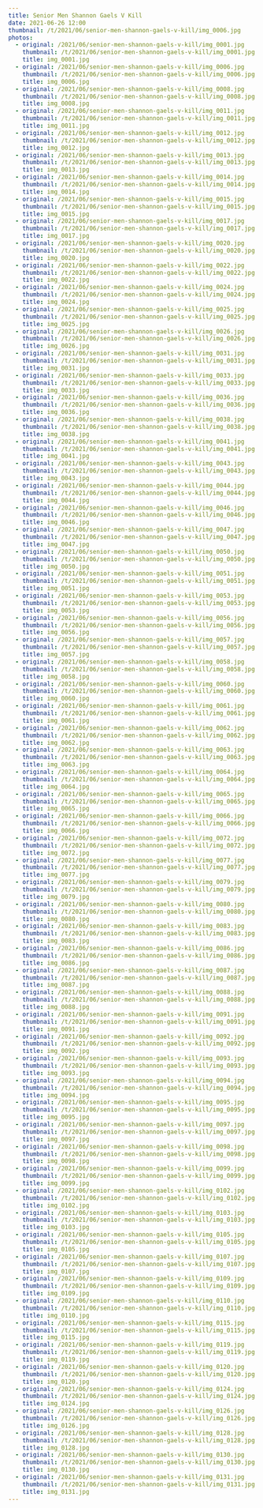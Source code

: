 ```yaml
---
title: Senior Men Shannon Gaels V Kill
date: 2021-06-26 12:00
thumbnail: /t/2021/06/senior-men-shannon-gaels-v-kill/img_0006.jpg
photos:
  - original: /2021/06/senior-men-shannon-gaels-v-kill/img_0001.jpg
    thumbnail: /t/2021/06/senior-men-shannon-gaels-v-kill/img_0001.jpg
    title: img_0001.jpg
  - original: /2021/06/senior-men-shannon-gaels-v-kill/img_0006.jpg
    thumbnail: /t/2021/06/senior-men-shannon-gaels-v-kill/img_0006.jpg
    title: img_0006.jpg
  - original: /2021/06/senior-men-shannon-gaels-v-kill/img_0008.jpg
    thumbnail: /t/2021/06/senior-men-shannon-gaels-v-kill/img_0008.jpg
    title: img_0008.jpg
  - original: /2021/06/senior-men-shannon-gaels-v-kill/img_0011.jpg
    thumbnail: /t/2021/06/senior-men-shannon-gaels-v-kill/img_0011.jpg
    title: img_0011.jpg
  - original: /2021/06/senior-men-shannon-gaels-v-kill/img_0012.jpg
    thumbnail: /t/2021/06/senior-men-shannon-gaels-v-kill/img_0012.jpg
    title: img_0012.jpg
  - original: /2021/06/senior-men-shannon-gaels-v-kill/img_0013.jpg
    thumbnail: /t/2021/06/senior-men-shannon-gaels-v-kill/img_0013.jpg
    title: img_0013.jpg
  - original: /2021/06/senior-men-shannon-gaels-v-kill/img_0014.jpg
    thumbnail: /t/2021/06/senior-men-shannon-gaels-v-kill/img_0014.jpg
    title: img_0014.jpg
  - original: /2021/06/senior-men-shannon-gaels-v-kill/img_0015.jpg
    thumbnail: /t/2021/06/senior-men-shannon-gaels-v-kill/img_0015.jpg
    title: img_0015.jpg
  - original: /2021/06/senior-men-shannon-gaels-v-kill/img_0017.jpg
    thumbnail: /t/2021/06/senior-men-shannon-gaels-v-kill/img_0017.jpg
    title: img_0017.jpg
  - original: /2021/06/senior-men-shannon-gaels-v-kill/img_0020.jpg
    thumbnail: /t/2021/06/senior-men-shannon-gaels-v-kill/img_0020.jpg
    title: img_0020.jpg
  - original: /2021/06/senior-men-shannon-gaels-v-kill/img_0022.jpg
    thumbnail: /t/2021/06/senior-men-shannon-gaels-v-kill/img_0022.jpg
    title: img_0022.jpg
  - original: /2021/06/senior-men-shannon-gaels-v-kill/img_0024.jpg
    thumbnail: /t/2021/06/senior-men-shannon-gaels-v-kill/img_0024.jpg
    title: img_0024.jpg
  - original: /2021/06/senior-men-shannon-gaels-v-kill/img_0025.jpg
    thumbnail: /t/2021/06/senior-men-shannon-gaels-v-kill/img_0025.jpg
    title: img_0025.jpg
  - original: /2021/06/senior-men-shannon-gaels-v-kill/img_0026.jpg
    thumbnail: /t/2021/06/senior-men-shannon-gaels-v-kill/img_0026.jpg
    title: img_0026.jpg
  - original: /2021/06/senior-men-shannon-gaels-v-kill/img_0031.jpg
    thumbnail: /t/2021/06/senior-men-shannon-gaels-v-kill/img_0031.jpg
    title: img_0031.jpg
  - original: /2021/06/senior-men-shannon-gaels-v-kill/img_0033.jpg
    thumbnail: /t/2021/06/senior-men-shannon-gaels-v-kill/img_0033.jpg
    title: img_0033.jpg
  - original: /2021/06/senior-men-shannon-gaels-v-kill/img_0036.jpg
    thumbnail: /t/2021/06/senior-men-shannon-gaels-v-kill/img_0036.jpg
    title: img_0036.jpg
  - original: /2021/06/senior-men-shannon-gaels-v-kill/img_0038.jpg
    thumbnail: /t/2021/06/senior-men-shannon-gaels-v-kill/img_0038.jpg
    title: img_0038.jpg
  - original: /2021/06/senior-men-shannon-gaels-v-kill/img_0041.jpg
    thumbnail: /t/2021/06/senior-men-shannon-gaels-v-kill/img_0041.jpg
    title: img_0041.jpg
  - original: /2021/06/senior-men-shannon-gaels-v-kill/img_0043.jpg
    thumbnail: /t/2021/06/senior-men-shannon-gaels-v-kill/img_0043.jpg
    title: img_0043.jpg
  - original: /2021/06/senior-men-shannon-gaels-v-kill/img_0044.jpg
    thumbnail: /t/2021/06/senior-men-shannon-gaels-v-kill/img_0044.jpg
    title: img_0044.jpg
  - original: /2021/06/senior-men-shannon-gaels-v-kill/img_0046.jpg
    thumbnail: /t/2021/06/senior-men-shannon-gaels-v-kill/img_0046.jpg
    title: img_0046.jpg
  - original: /2021/06/senior-men-shannon-gaels-v-kill/img_0047.jpg
    thumbnail: /t/2021/06/senior-men-shannon-gaels-v-kill/img_0047.jpg
    title: img_0047.jpg
  - original: /2021/06/senior-men-shannon-gaels-v-kill/img_0050.jpg
    thumbnail: /t/2021/06/senior-men-shannon-gaels-v-kill/img_0050.jpg
    title: img_0050.jpg
  - original: /2021/06/senior-men-shannon-gaels-v-kill/img_0051.jpg
    thumbnail: /t/2021/06/senior-men-shannon-gaels-v-kill/img_0051.jpg
    title: img_0051.jpg
  - original: /2021/06/senior-men-shannon-gaels-v-kill/img_0053.jpg
    thumbnail: /t/2021/06/senior-men-shannon-gaels-v-kill/img_0053.jpg
    title: img_0053.jpg
  - original: /2021/06/senior-men-shannon-gaels-v-kill/img_0056.jpg
    thumbnail: /t/2021/06/senior-men-shannon-gaels-v-kill/img_0056.jpg
    title: img_0056.jpg
  - original: /2021/06/senior-men-shannon-gaels-v-kill/img_0057.jpg
    thumbnail: /t/2021/06/senior-men-shannon-gaels-v-kill/img_0057.jpg
    title: img_0057.jpg
  - original: /2021/06/senior-men-shannon-gaels-v-kill/img_0058.jpg
    thumbnail: /t/2021/06/senior-men-shannon-gaels-v-kill/img_0058.jpg
    title: img_0058.jpg
  - original: /2021/06/senior-men-shannon-gaels-v-kill/img_0060.jpg
    thumbnail: /t/2021/06/senior-men-shannon-gaels-v-kill/img_0060.jpg
    title: img_0060.jpg
  - original: /2021/06/senior-men-shannon-gaels-v-kill/img_0061.jpg
    thumbnail: /t/2021/06/senior-men-shannon-gaels-v-kill/img_0061.jpg
    title: img_0061.jpg
  - original: /2021/06/senior-men-shannon-gaels-v-kill/img_0062.jpg
    thumbnail: /t/2021/06/senior-men-shannon-gaels-v-kill/img_0062.jpg
    title: img_0062.jpg
  - original: /2021/06/senior-men-shannon-gaels-v-kill/img_0063.jpg
    thumbnail: /t/2021/06/senior-men-shannon-gaels-v-kill/img_0063.jpg
    title: img_0063.jpg
  - original: /2021/06/senior-men-shannon-gaels-v-kill/img_0064.jpg
    thumbnail: /t/2021/06/senior-men-shannon-gaels-v-kill/img_0064.jpg
    title: img_0064.jpg
  - original: /2021/06/senior-men-shannon-gaels-v-kill/img_0065.jpg
    thumbnail: /t/2021/06/senior-men-shannon-gaels-v-kill/img_0065.jpg
    title: img_0065.jpg
  - original: /2021/06/senior-men-shannon-gaels-v-kill/img_0066.jpg
    thumbnail: /t/2021/06/senior-men-shannon-gaels-v-kill/img_0066.jpg
    title: img_0066.jpg
  - original: /2021/06/senior-men-shannon-gaels-v-kill/img_0072.jpg
    thumbnail: /t/2021/06/senior-men-shannon-gaels-v-kill/img_0072.jpg
    title: img_0072.jpg
  - original: /2021/06/senior-men-shannon-gaels-v-kill/img_0077.jpg
    thumbnail: /t/2021/06/senior-men-shannon-gaels-v-kill/img_0077.jpg
    title: img_0077.jpg
  - original: /2021/06/senior-men-shannon-gaels-v-kill/img_0079.jpg
    thumbnail: /t/2021/06/senior-men-shannon-gaels-v-kill/img_0079.jpg
    title: img_0079.jpg
  - original: /2021/06/senior-men-shannon-gaels-v-kill/img_0080.jpg
    thumbnail: /t/2021/06/senior-men-shannon-gaels-v-kill/img_0080.jpg
    title: img_0080.jpg
  - original: /2021/06/senior-men-shannon-gaels-v-kill/img_0083.jpg
    thumbnail: /t/2021/06/senior-men-shannon-gaels-v-kill/img_0083.jpg
    title: img_0083.jpg
  - original: /2021/06/senior-men-shannon-gaels-v-kill/img_0086.jpg
    thumbnail: /t/2021/06/senior-men-shannon-gaels-v-kill/img_0086.jpg
    title: img_0086.jpg
  - original: /2021/06/senior-men-shannon-gaels-v-kill/img_0087.jpg
    thumbnail: /t/2021/06/senior-men-shannon-gaels-v-kill/img_0087.jpg
    title: img_0087.jpg
  - original: /2021/06/senior-men-shannon-gaels-v-kill/img_0088.jpg
    thumbnail: /t/2021/06/senior-men-shannon-gaels-v-kill/img_0088.jpg
    title: img_0088.jpg
  - original: /2021/06/senior-men-shannon-gaels-v-kill/img_0091.jpg
    thumbnail: /t/2021/06/senior-men-shannon-gaels-v-kill/img_0091.jpg
    title: img_0091.jpg
  - original: /2021/06/senior-men-shannon-gaels-v-kill/img_0092.jpg
    thumbnail: /t/2021/06/senior-men-shannon-gaels-v-kill/img_0092.jpg
    title: img_0092.jpg
  - original: /2021/06/senior-men-shannon-gaels-v-kill/img_0093.jpg
    thumbnail: /t/2021/06/senior-men-shannon-gaels-v-kill/img_0093.jpg
    title: img_0093.jpg
  - original: /2021/06/senior-men-shannon-gaels-v-kill/img_0094.jpg
    thumbnail: /t/2021/06/senior-men-shannon-gaels-v-kill/img_0094.jpg
    title: img_0094.jpg
  - original: /2021/06/senior-men-shannon-gaels-v-kill/img_0095.jpg
    thumbnail: /t/2021/06/senior-men-shannon-gaels-v-kill/img_0095.jpg
    title: img_0095.jpg
  - original: /2021/06/senior-men-shannon-gaels-v-kill/img_0097.jpg
    thumbnail: /t/2021/06/senior-men-shannon-gaels-v-kill/img_0097.jpg
    title: img_0097.jpg
  - original: /2021/06/senior-men-shannon-gaels-v-kill/img_0098.jpg
    thumbnail: /t/2021/06/senior-men-shannon-gaels-v-kill/img_0098.jpg
    title: img_0098.jpg
  - original: /2021/06/senior-men-shannon-gaels-v-kill/img_0099.jpg
    thumbnail: /t/2021/06/senior-men-shannon-gaels-v-kill/img_0099.jpg
    title: img_0099.jpg
  - original: /2021/06/senior-men-shannon-gaels-v-kill/img_0102.jpg
    thumbnail: /t/2021/06/senior-men-shannon-gaels-v-kill/img_0102.jpg
    title: img_0102.jpg
  - original: /2021/06/senior-men-shannon-gaels-v-kill/img_0103.jpg
    thumbnail: /t/2021/06/senior-men-shannon-gaels-v-kill/img_0103.jpg
    title: img_0103.jpg
  - original: /2021/06/senior-men-shannon-gaels-v-kill/img_0105.jpg
    thumbnail: /t/2021/06/senior-men-shannon-gaels-v-kill/img_0105.jpg
    title: img_0105.jpg
  - original: /2021/06/senior-men-shannon-gaels-v-kill/img_0107.jpg
    thumbnail: /t/2021/06/senior-men-shannon-gaels-v-kill/img_0107.jpg
    title: img_0107.jpg
  - original: /2021/06/senior-men-shannon-gaels-v-kill/img_0109.jpg
    thumbnail: /t/2021/06/senior-men-shannon-gaels-v-kill/img_0109.jpg
    title: img_0109.jpg
  - original: /2021/06/senior-men-shannon-gaels-v-kill/img_0110.jpg
    thumbnail: /t/2021/06/senior-men-shannon-gaels-v-kill/img_0110.jpg
    title: img_0110.jpg
  - original: /2021/06/senior-men-shannon-gaels-v-kill/img_0115.jpg
    thumbnail: /t/2021/06/senior-men-shannon-gaels-v-kill/img_0115.jpg
    title: img_0115.jpg
  - original: /2021/06/senior-men-shannon-gaels-v-kill/img_0119.jpg
    thumbnail: /t/2021/06/senior-men-shannon-gaels-v-kill/img_0119.jpg
    title: img_0119.jpg
  - original: /2021/06/senior-men-shannon-gaels-v-kill/img_0120.jpg
    thumbnail: /t/2021/06/senior-men-shannon-gaels-v-kill/img_0120.jpg
    title: img_0120.jpg
  - original: /2021/06/senior-men-shannon-gaels-v-kill/img_0124.jpg
    thumbnail: /t/2021/06/senior-men-shannon-gaels-v-kill/img_0124.jpg
    title: img_0124.jpg
  - original: /2021/06/senior-men-shannon-gaels-v-kill/img_0126.jpg
    thumbnail: /t/2021/06/senior-men-shannon-gaels-v-kill/img_0126.jpg
    title: img_0126.jpg
  - original: /2021/06/senior-men-shannon-gaels-v-kill/img_0128.jpg
    thumbnail: /t/2021/06/senior-men-shannon-gaels-v-kill/img_0128.jpg
    title: img_0128.jpg
  - original: /2021/06/senior-men-shannon-gaels-v-kill/img_0130.jpg
    thumbnail: /t/2021/06/senior-men-shannon-gaels-v-kill/img_0130.jpg
    title: img_0130.jpg
  - original: /2021/06/senior-men-shannon-gaels-v-kill/img_0131.jpg
    thumbnail: /t/2021/06/senior-men-shannon-gaels-v-kill/img_0131.jpg
    title: img_0131.jpg
---
```

